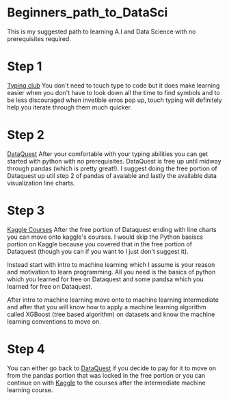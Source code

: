 # Beginners_path_to_DataSci
This is my suggested path to learning A.I and Data Science with no prerequisites required. 

# Step 1

[Typing club](https://www.typingclub.com/) You don't need to touch type to code but it does make learning easier when you don't have to look down all the time to find symbols and to be less discouraged when invetible erros pop up, touch typing will definitely help you iterate through them much quicker. 

# Step 2

[DataQuest](https://app.dataquest.io/dashboard) After your comfortable with your typing abilities you can get started with python with no prerequisites. DataQuest is free up until midway through pandas (which is pretty great!). I suggest doing the free portion of Dataquest up util step 2 of pandas of avaiable and lastly the available data visualization line charts. 

# Step 3

[Kaggle Courses](https://www.kaggle.com/learn/overview) After the free portion of Dataquest ending with line charts you can move onto kaggle's courses. I would skip the Python basiscs portion on Kaggle because you covered that in the free portion of Dataquest (though you can if you want to I just don't suggest it). 

Instead start with intro to machine learning which I assume is your reason and motivation to learn programming. All you need is the basics of python which you learned for free on Dataquest and some pandsa which you learned for free on Dataquest.

After intro to machine learning move onto to machine learning intermediate and after that you will know how to apply a machine learning algorithm called XGBoost (tree based algorithm) on datasets and know the machine learning conventions to move on. 

# Step 4 

You can either go back to [DataQuest](https://app.dataquest.io/dashboard) if you decide to pay for it to move on from the pandas portion that was locked in the free portion or you can continue on with [Kaggle](https://www.kaggle.com/learn/overview) to the courses after the intermediate machine learning course. 



```python

```
